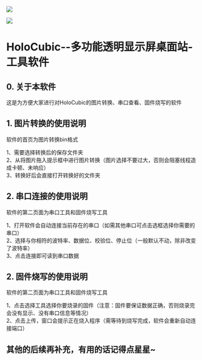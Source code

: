 ![](/Images/Images/软件界面1.png)

![](/Images/Images/软件界面2.png)

# HoloCubic--多功能透明显示屏桌面站-工具软件

## 0. 关于本软件

这是为方便大家进行对HoloCubic的图片转换、串口查看、固件烧写的软件

## 1. 图片转换的使用说明

软件的首页为图片转换bin格式

1、需要选择转换后的保存文件夹  
2、从将图片拖入提示框中进行图片转换（图片选择不要过大，否则会阻塞线程造成卡顿、未响应）  
3、转换好后会直接打开转换好的文件夹  

## 2. 串口连接的使用说明

软件的第二页面为串口工具和固件烧写工具  

1、打开软件会自动连接当前存在的串口（如需其他串口可点击选框选择你需要的串口）  
2、选择与你相符的波特率、数据位、校验位、停止位（一般默认不动，除非改变了波特率）  
3、点击连接即可读到串口数据  

## 2. 固件烧写的使用说明

软件的第二页面为串口工具和固件烧写工具  

1、点击选择工具选择你要烧录的固件（注意：固件要保证数据正确，否则烧录完会没有显示、没有串口信息等情况）  
2、点击上传，窗口会提示正在烧入程序（需等待到烧写完成，软件会重新自动连接端口）  

## 其他的后续再补充，有用的话记得点星星~

